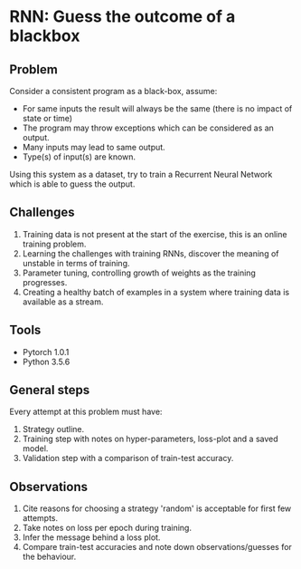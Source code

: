 # RNN: Guess the outcome of a blackbox

## Problem
Consider a consistent program as a black-box, assume: 
- For same inputs the result will always be the same (there is no impact of state or time)
- The program may throw exceptions which can be considered as an output.
- Many inputs may lead to same output.
- Type(s) of input(s) are known.

Using this system as a dataset, try to train a Recurrent Neural Network which is able to 
guess the output.


## Challenges 
1. Training data is not present at the start of the exercise, this is an online training problem.
2. Learning the challenges with training RNNs, discover the meaning of unstable in terms of training.
3. Parameter tuning, controlling growth of weights as the training progresses.
4. Creating a healthy batch of examples in a system where training data is available as a stream.


## Tools
- Pytorch 1.0.1
- Python 3.5.6

## General steps
Every attempt at this problem must have:

1. Strategy outline.
2. Training step with notes on hyper-parameters, loss-plot and a saved model.
3. Validation step with a comparison of train-test accuracy.


## Observations
1. Cite reasons for choosing a strategy 'random' is acceptable for first few attempts.
2. Take notes on loss per epoch during training.
3. Infer the message behind a loss plot.
4. Compare train-test accuracies and note down observations/guesses for the behaviour.
